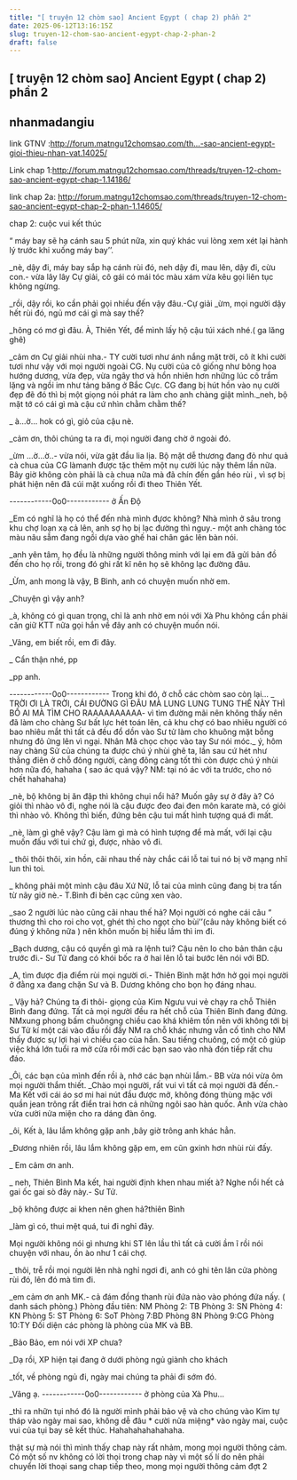 ```yaml
---
title: "[ truyện 12 chòm sao] Ancient Egypt ( chap 2) phần 2"
date: 2025-06-12T13:16:15Z
slug: truyen-12-chom-sao-ancient-egypt-chap-2-phan-2
draft: false
---
```


## [ truyện 12 chòm sao] Ancient Egypt ( chap 2) phần 2

## nhanmadangiu

link GTNV :http://forum.matngu12chomsao.com/th...-sao-ancient-egypt-gioi-thieu-nhan-vat.14025/
 
 
 
 
Link chap 1:http://forum.matngu12chomsao.com/threads/truyen-12-chom-sao-ancient-egypt-chap-1.14186/
 
link chap 2a: http://forum.matngu12chomsao.com/threads/truyen-12-chom-sao-ancient-egypt-chap-2-phan-1.14605/
 
chap 2: cuộc vui kết thúc
 
 
“ máy bay sẽ hạ cánh sau 5 phút nữa, xin quý khác vui lòng xem xét lại hành lý trước khi xuống máy bay’’.
 
_nè, dậy đi, máy bay sắp hạ cánh rùi đó, neh dậy đi, mau lên, dậy đi, cừu con.- vừa lây lây Cự giải, cô gái có mái tóc màu xám vừa kêu gọi liên tục không ngừng.
 
_rồi, dậy rồi, ko cần phải gọi nhiều đến vậy đâu.-Cự giải
_ừm, mọi người dậy hết rùi đó, ngủ mơ cái gì mà say thế?
 
_hông có mơ gì đâu. À, Thiên Yết, để mình lấy hộ cậu túi xách nhé.( ga lăng ghê)
 
_cảm ơn Cự giải nhùi nha.- TY cười tươi như ánh nắng mặt trời, cô ít khi cười tươi như vậy với mọi người ngoài CG. Nụ cười của cô giống như bông hoa hướng dương, vừa đẹp, vừa ngây thơ và hồn nhiên hơn những lúc cô trầm lặng và ngồi im như tảng băng ở Bắc Cực. CG đang bị hút hồn vào nụ cười đẹp đẽ đó thì bị một giọng nói phát ra làm cho anh chàng giật mình._neh, bộ mặt tớ có cái gì mà cậu cứ nhìn chằm chằm thế? 
 
_ à...ờ... hok có gì, giỏ của cậu nè.
 
_cảm ơn, thôi chúng ta ra đi, mọi người đang chờ ở ngoài đó.
 
_ừm ...ờ...ờ..- vừa nói, vừa gật đầu lia lịa. Bộ mặt dễ thương đang đỏ như quả cà chua của CG làmanh được tặc thêm một nụ cười lúc nãy thêm lần nữa. Bây giờ không còn phải là cà chua nữa mà đã chín đến gần héo rùi , vì sợ bị phát hiện nên đã cúi mặt xuống rồi đi theo Thiên Yết.
 
------------0o0------------
ở Ấn Độ
 
_Em có nghĩ là họ có thể đến nhà mình đựơc không? Nhà mình ở sâu trong khu chợ loạn xạ cả lên, anh sợ họ bị lạc đường thì nguy.- một anh chàng tóc màu nâu sẫm đang ngồi dựa vào ghế hai chân gác lên bàn nói.
 
_anh yên tâm, họ đều là những người thông minh với lại em đã gửi bản đồ đến cho họ rồi, trong đó ghi rất kĩ nên họ sẽ không lạc đường đâu.
 
_Ừm, anh mong là vậy, B Bình, anh có chuyện muốn nhờ em.
 
_Chuyện gì vậy anh?
 
_à, không có gì quan trọng, chỉ là anh nhờ em nói với Xà Phu  không cần phải căn giữ KTT nữa gọi hắn về đây anh có chuyện muốn nói.
 
_Vâng, em biết rồi, em đi đây.
 
_ Cẩn thận nhé, pp
 
_pp anh.
 
------------0o0------------
Trong khi đó, ở chỗ các chòm sao còn lại...
_ TRỜI ƠI LÀ TRỜI, CÁI ĐƯỜNG GÌ ĐÂU MÀ LUNG LUNG TUNG THẾ NÀY THÌ BỐ AI MÀ TÌM CHO RAAAAAAAAAA- vì tìm đường mãi nên không thấy nên đã làm cho chàng Sư bất lực hét toán lên, cả khu chợ có bao nhiêu người có bao nhiêu mắt thì tất cả đều đổ dồn vào Sư tử làm cho khuông mặt bỗng nhưng đỏ ửng lên vì ngại. Nhân Mã chọc chọc vào tay Sư nói móc._ ý, hôm nay chàng Sử của chúng ta được chú ý nhùi ghê ta, lần sau cứ hét như thằng điên ở chỗ đông người, càng đông càng tốt thì còn được chú ý nhùi hơn nữa đó, hahaha ( sao ác quá vậy? NM: tại nó ác với ta trước, cho nó chết hahahaha)
 
_nè, bộ không bị ăn đập thì không chụi nổi hả? Muốn gây sự ở đây à? Có giỏi thì nhào vô đi, nghe nói là cậu được đeo đai đen môn karate mà, có giỏi thì nhào vô. Không thì biến, đứng bên cậu tui mất hình tượng quá đi mất.
 
_nè, làm gì ghê vậy? Cậu làm gì mà có hình tượng để mà mất, với lại cậu muốn đấu với tui chứ gì, được, nhào vô đi.
 
_ thôi thôi thôi, xin hồn, cãi nhau thế này chắc cái lỗ tai tui nó bị vỡ mạng nhĩ lun thì toi.
 
_ không phải một mình cậu đâu Xứ Nữ, lỗ tai của mình cũng đang bị tra tấn từ nãy giờ nè.- T.Bình đi bên cạc cũng xen vào.
 
_sao 2 người lúc nào cũng cãi nhau thế hả? Mọi người có nghe cái câu “ thương thì cho roi cho vọt, ghét thì cho ngọt cho bùi’’(câu này không biết có đúng ý không nữa ) nên khôn muốn bị hiểu lầm thì im đi.
 
_Bạch dương, cậu có quyền gì mà ra lệnh tui? Cậu nên lo cho bản thân cậu trước đi.- Sư Tử đang có khói bốc ra ở hai lên lỗ tai bước lên nói với BD.
 
_A, tìm được địa điểm rùi mọi người ơi.- Thiên Bình mặt hớn hở gọi mọi người ở đằng xa đang chặn Sư và B. Dương không cho bọn họ đáng nhau.
 
_ Vậy hả? Chúng ta đi thôi- giọng của Kim Ngưu vui vẻ chạy ra chỗ Thiên Bình đang đứng. Tất cả mọi người đều ra hết chỗ của Thiên Bình đang đứng. NMxung phong bấm chuôngng chiều cao khá khiêm tốn nên với không tới bị Sư Tử kí một cái vào đầu rồi đẩy NM ra chỗ khác nhưng vẫn cố tình cho NM thấy được sự lợi hại vì chiều cao của hắn. Sau tiếng chuông, có một cô giúp việc khá lớn tuổi ra mở cửa rồi mới các bạn sao vào nhà đón tiếp rất chu đáo.
 
_Ôi, các bạn của mình đến rồi à, nhớ các bạn nhùi lắm.- BB vừa nói vừa ôm mọi người thắm thiết.
_Chào mọi người, rất vui vì tất cả mọi người đã đến.-Ma Kết với cái áo sơ mi hai nút đầu được mở, không đóng thùng mặc với quần jean trông rất điển trai hơn cả những ngôi sao hàn quốc. Anh vừa chào vừa cười nửa miện cho ra dáng đàn ông.
 
_ôi, Kết à, lâu lắm không gặp anh ,bây giờ trông anh khác hẳn.
 
_Đương nhiên rồi, lâu lắm không gặp em, em cũn gxinh hơn nhùi rùi đấy. 
 
_ Em cảm ơn anh.
 
_ neh, Thiên Bình Ma kết, hai người định khen nhau miết à? Nghe nổi hết cả gai ốc gai sò đây này.- Sư Tử.
 
_bộ không được ai khen nên ghen hả?thiên Bình
 
_làm gì có, thui mệt quá, tui đi nghỉ đây.
 
Mọi người không nói gì nhưng khi ST lên lầu thì tất cả cười ầm ĩ rồi nói chuyện với nhau, ồn ào như 1 cái chợ.
 
_ thôi, trễ rồi mọi người lên nhà nghỉ ngơi đi, anh có ghi tên lân cửa phòng rùi đó, lên đó mà tìm đi.
 
_em cảm ơn anh MK.- cả đám đồng thanh rùi đứa nào vào phóng đứa nấy.
( danh sách phòng.)
Phòng đầu tiên: NM
Phòng 2: TB
Phòng 3: SN
Phòng 4: KN
Phòng 5: ST
Phòng 6: SoT
Phòng 7:BD
Phòng 8N
Phòng 9:CG
Phòng 10:TY
 Đối diện các phòng là phòng của MK và BB.
 
_Bảo Bảo, em nói với XP chưa?
 
_Dạ rồi, XP hiện tại đang ở dưới phòng ngủ giành cho khách 
 
_tốt, về phòng ngủ đi, ngày mai chúng ta phải đi sớm đó.
 
_Vâng ạ.
------------0o0------------
ở phòng của Xà Phu...
 
_thì ra nhữn tụi nhó đó là người mình phải bảo vệ và cho chúng vào Kim tự tháp vào ngày mai sao, không dễ đâu * cười nửa miệng* vào ngày mai, cuộc vui của tụi bay sẽ kết thúc. Hahahahahahahaha.
 
thật sự mà nói thì mình thấy chap này rất nhảm, mong mọi người thông cảm. Có một số nv không có lời thọi trong chap này vì một số lí do nên phải chuyển lời thoại sang chap tiếp theo, mong mọi người thông cảm đợt 2
